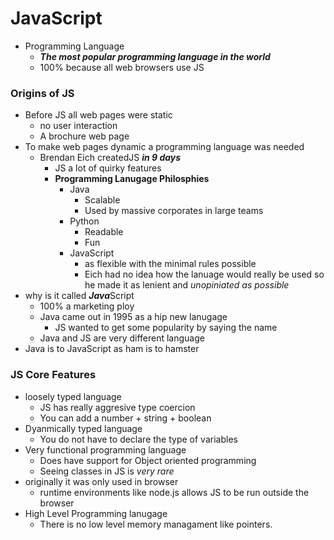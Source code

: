# JavaScript

- Programming Language
  - ***The most popular programming language in the world***
  - 100% because all web browsers use JS

### Origins of JS
- Before JS all web pages were static
  - no user interaction
  - A brochure web page
- To make web pages dynamic a programming language was needed
  - Brendan Eich createdJS ***in 9 days***
    - JS a lot of quirky features
    - **Programming Lanugage Philosphies**
      - Java
        - Scalable
        - Used by massive corporates in large teams
      - Python
        - Readable
        - Fun
      - JavaScript
        - as flexible with the minimal rules possible
        - Eich had no idea how the lanuage would really be used so he made it as lenient and *unopiniated as possible*
- why is it called ***Java***Script
  - 100% a marketing ploy
  - Java came out in 1995 as a hip new lanugage
    - JS wanted to get some popularity by saying the name
  - Java and JS are very different language
- Java is to JavaScript as ham is to hamster


### JS Core Features
- loosely typed language
  - JS has really aggresive type coercion
  - You can add a number + string + boolean
- Dyanmically typed language
  - You do not have to declare the type of variables
- Very functional programming language
  - Does have support for Object oriented programming
  - Seeing classes in JS is *very rare*
- originally it was only used in browser
  - runtime environments like node.js allows JS to be run outside the browser
- High Level Programming lanugage
  - There is no low level memory managament like pointers.
